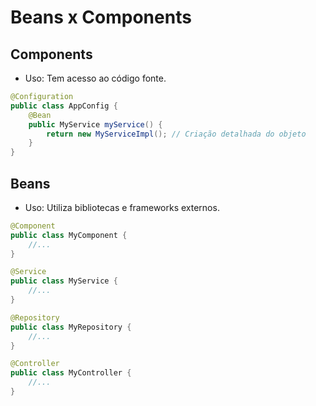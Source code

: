 # Beans x Components

## Components
- Uso: Tem acesso ao código fonte.
```java
@Configuration
public class AppConfig {
    @Bean
    public MyService myService() {
        return new MyServiceImpl(); // Criação detalhada do objeto
    }
}
```

## Beans
- Uso: Utiliza bibliotecas e frameworks externos.
```java
@Component
public class MyComponent {
    //...
}

@Service
public class MyService {
    //...
}

@Repository
public class MyRepository {
    //...
}

@Controller
public class MyController {
    //...
}
```